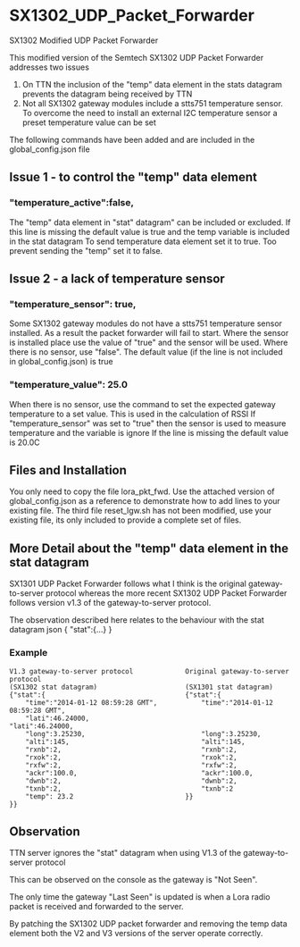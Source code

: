 # SX1302_UDP_Packet_Forwarder
SX1302 Modified UDP Packet Forwarder 

This modified version of the Semtech SX1302 UDP Packet Forwarder addresses two issues

1) On TTN the inclusion of the "temp" data element in the stats datagram prevents the datagram being received by TTN
2) Not all SX1302 gateway modules include a stts751 temperature sensor.  To overcome the need to install an external I2C temperature sensor a preset temperature value can be set

The following commands have been added and are included in the global_config.json file


## Issue 1 - to control the "temp" data element

  ### "temperature_active":false,
  The "temp" data element in "stat" datagram" can be included or excluded.
  If this line is missing the default value is true and the temp variable is included in the stat datagram
  To send temperature data element set it to true. 
  Too prevent sending the "temp" set it to false.


## Issue 2 - a lack of temperature sensor

  ### "temperature_sensor": true,
  Some SX1302 gateway modules do not have a stts751 temperature sensor installed.  As a result the packet forwarder will fail to start.
  Where the sensor is installed place use the value of "true" and the sensor will be used.
  Where there is no sensor, use "false".
  The default value (if the line is not included in global_config.json) is true

  ### "temperature_value": 25.0
  When there is no sensor, use the command to set the expected gateway temperature to a set value.
  This is used in the calculation of RSSI
  If "temperature_sensor" was set to "true" then the sensor is used to measure temperature and the variable is ignore
  If the line is missing the default value is 20.0C


## Files and Installation

You only need to copy the file lora_pkt_fwd.  Use the attached version of global_config.json as a reference to demonstrate how to add lines to your existing file.  The third file reset_lgw.sh has not been modified, use your existing file, its only included to provide a complete set of files.
  
  
  

## More Detail about the "temp" data element in the stat datagram
  
SX1301 UDP Packet Forwarder follows what I think is the original gateway-to-server protocol whereas the more recent SX1302 UDP Packet Forwarder follows version v1.3 of the gateway-to-server protocol.

The observation described here relates to the behaviour with the stat datagram
 json
{
	"stat":{...}
}

### Example
```
V1.3 gateway-to-server protocol				Original gateway-to-server protocol
(SX1302 stat datagram)						(SX1301 stat datagram)
{"stat":{									{"stat":{					
    "time":"2014-01-12 08:59:28 GMT",		    "time":"2014-01-12 08:59:28 GMT",
    "lati":46.24000,						            "lati":46.24000,
    "long":3.25230,							    "long":3.25230,
    "alti":145,								    "alti":145,
    "rxnb":2,								    "rxnb":2,
    "rxok":2,								    "rxok":2,
    "rxfw":2,								    "rxfw":2,
    "ackr":100.0,							    "ackr":100.0,
    "dwnb":2,								    "dwnb":2,
    "txnb":2,								    "txnb":2
    "temp": 23.2							}}
}}
```
## Observation
TTN server ignores the "stat" datagram when using V1.3 of the gateway-to-server protocol

This can be observed on the console as the gateway is "Not Seen".

The only time the gateway "Last Seen" is updated is when a Lora radio packet is received and forwarded to the server.

By patching the SX1302 UDP packet forwarder and removing the temp data element both the V2 and V3 versions of the server operate correctly.


